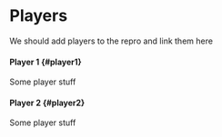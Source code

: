 # Players

We should add players to the repro and link them here

#### Player 1 {#player1}

Some player stuff

#### Player 2 {#player2}

Some player stuff



